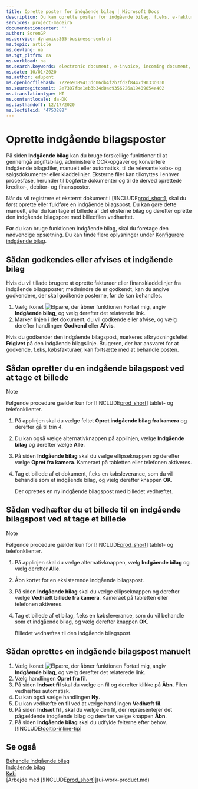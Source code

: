```yaml
---
title: Oprette poster for indgående bilag | Microsoft Docs
description: Du kan oprette poster for indgående bilag, f.eks. e-fakturaer, og administrere OCR-opgaver eCommerce og dokumentudveksling.
services: project-madeira
documentationcenter: ''
author: SorenGP
ms.service: dynamics365-business-central
ms.topic: article
ms.devlang: na
ms.tgt_pltfrm: na
ms.workload: na
ms.search.keywords: electronic document, e-invoice, incoming document, OCR, ecommerce, document exchange, import invoice
ms.date: 10/01/2020
ms.author: edupont
ms.openlocfilehash: 722e69389413dc06db4f2b7fd2f8447d9033d030
ms.sourcegitcommit: 2e7307fbe1eb3b34d0ad9356226a19409054a402
ms.translationtype: HT
ms.contentlocale: da-DK
ms.lasthandoff: 12/17/2020
ms.locfileid: "4753288"
---
```

# <a name="create-incoming-document-records"></a>Oprette indgående bilagsposter
På siden **Indgående bilag** kan du bruge forskellige funktioner til at gennemgå udgiftsbilag, administrere OCR-opgaver og konvertere indgående bilagsfiler, manuelt eller automatisk, til de relevante købs- og salgsdokumenter eller kladdelinjer. Eksterne filer kan tilknyttes i enhver procesfase, herunder til bogførte dokumenter og til de derved oprettede kreditor-, debitor- og finansposter.

Når du vil registrere et eksternt dokument i [!INCLUDE[prod_short](includes/prod_short.md)], skal du først oprette eller fuldføre en indgående bilagspost. Du kan gøre dette manuelt, eller du kan tage et billede af det eksterne bilag og derefter oprette den indgående bilagspost med billedfilen vedhæftet.

Før du kan bruge funktionen Indgående bilag, skal du foretage den nødvendige opsætning. Du kan finde flere oplysninger under [Konfigurere indgående bilag](across-how-setup-income-documents.md).

## <a name="to-approve-or-reject-an-incoming-document"></a>Sådan godkendes eller afvises et indgående bilag
Hvis du vil tillade brugere at oprette fakturaer eller finanskladdelinjer fra indgående bilagsposter, medmindre de er godkendt, kan du angive godkendere, der skal godkende posterne, før de kan behandles.

1. Vælg ikonet ![Elpære, der åbner funktionen Fortæl mig](media/ui-search/search_small.png "Fortæl mig, hvad du vil foretage dig"), angiv **Indgående bilag**, og vælg derefter det relaterede link.
2. Marker linjen i det dokument, du vil godkende eller afvise, og vælg derefter handlingen **Godkend** eller **Afvis**.

Hvis du godkender den indgående bilagspost, markeres afkrydsningsfeltet **Frigivet** på den indgående bilagslinje. Brugeren, der har ansvaret for at godkende, f.eks, købsfakturaer, kan fortsætte med at behandle posten.

## <a name="to-create-an-incoming-document-record-by-taking-a-photo"></a>Sådan opretter du en indgående bilagspost ved at tage et billede
> [!NOTE]  
>   Følgende procedure gælder kun for [!INCLUDE[prod_short](includes/prod_short.md)] tablet- og telefonklienter.

1. På applinjen skal du vælge feltet **Opret indgående bilag fra kamera** og derefter gå til trin 4.
2. Du kan også vælge alternativknappen på applinjen, vælge **Indgående bilag** og derefter vælge **Alle**.
3. På siden **Indgående bilag** skal du vælge ellipseknappen og derefter vælge **Opret fra kamera**. Kameraet på tabletten eller telefonen aktiveres.
4. Tag et billede af et dokument, f.eks en købsleverance, som du vil behandle som et indgående bilag, og vælg derefter knappen **OK**.

    Der oprettes en ny indgående bilagspost med billedet vedhæftet.

## <a name="to-attach-an-image-to-an-incoming-document-record-by-taking-a-photo"></a>Sådan vedhæfter du et billede til en indgående bilagspost ved at tage et billede
> [!NOTE]  
>   Følgende procedure gælder kun for [!INCLUDE[prod_short](includes/prod_short.md)] tablet- og telefonklienter.

1. På applinjen skal du vælge alternativknappen, vælg **Indgående bilag** og vælg derefter **Alle**.
2. Åbn kortet for en eksisterende indgående bilagspost.
3. På siden **Indgående bilag** skal du vælge ellipseknappen og derefter vælge **Vedhæft billede fra kamera**. Kameraet på tabletten eller telefonen aktiveres.
4. Tag et billede af et bilag, f.eks en købsleverance, som du vil behandle som et indgående bilag, og vælg derefter knappen **OK**.

    Billedet vedhæftes til den indgående bilagspost.

## <a name="to-create-an-incoming-document-record-manually"></a>Sådan oprettes en indgående bilagspost manuelt
1. Vælg ikonet ![Elpære, der åbner funktionen Fortæl mig](media/ui-search/search_small.png "Fortæl mig, hvad du vil foretage dig"), angiv **Indgående bilag**, og vælg derefter det relaterede link.
2. Vælg handlingen **Opret fra fil**.  
3. På siden **Indsæt fil** skal du vælge en fil og derefter klikke på **Åbn**. Filen vedhæftes automatisk.
4. Du kan også vælge handlingen **Ny**.
5. Du kan vedhæfte en fil ved at vælge handlingen **Vedhæft fil**.
6. På siden **Indsæt fil** , skal du vælge den fil, der repræsenterer det pågældende indgående bilag og derefter vælge knappen **Åbn**.
7. På siden **Indgående bilag** skal du udfylde felterne efter behov. [!INCLUDE[tooltip-inline-tip](includes/tooltip-inline-tip_md.md)]

## <a name="see-also"></a>Se også
[Behandle indgående bilag](across-process-income-documents.md)  
[Indgående bilag](across-income-documents.md)  
[Køb](purchasing-manage-purchasing.md)  
[Arbejde med [!INCLUDE[prod_short](includes/prod_short.md)]](ui-work-product.md)
